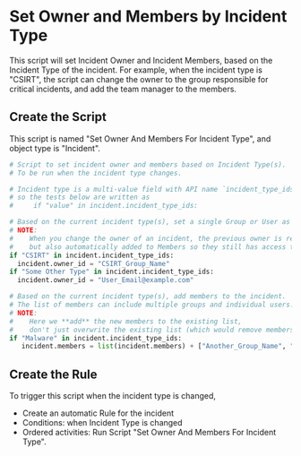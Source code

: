 # Set Owner and Members by Incident Type

This script will set Incident Owner and Incident Members, based on the Incident Type of the incident.  For example, when the incident type is "CSIRT", the script can change the owner to the group responsible for critical incidents, and add the team manager to the members.

## Create the Script

This script is named "Set Owner And Members For Incident Type", and object type is "Incident".

```python
# Script to set incident owner and members based on Incident Type(s).
# To be run when the incident type changes.

# Incident type is a multi-value field with API name `incident_type_ids`, 
# so the tests below are written as
#     if "value" in incident.incident_type_ids:

# Based on the current incident type(s), set a single Group or User as Incident Owner.
# NOTE:
#    When you change the owner of an incident, the previous owner is removed,
#    but also automatically added to Members so they still has access to the incident.
if "CSIRT" in incident.incident_type_ids:
  incident.owner_id = "CSIRT_Group_Name"
if "Some Other Type" in incident.incident_type_ids:
  incident.owner_id = "User_Email@example.com"

# Based on the current incident type(s), add members to the incident.
# The list of members can include multiple groups and individual users.
# NOTE:
#    Here we **add** the new members to the existing list,
#    don't just overwrite the existing list (which would remove members)!
if "Malware" in incident.incident_type_ids:
   incident.members = list(incident.members) + ["Another_Group_Name", "User_Email@example.com"]
```

## Create the Rule

To trigger this script when the incident type is changed,
* Create an automatic Rule for the incident
* Conditions: when Incident Type is changed
* Ordered activities: Run Script "Set Owner And Members For Incident Type".
